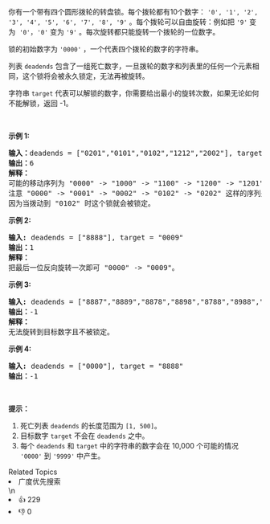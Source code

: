 <p>你有一个带有四个圆形拨轮的转盘锁。每个拨轮都有10个数字： <code>&#39;0&#39;, &#39;1&#39;, &#39;2&#39;, &#39;3&#39;, &#39;4&#39;, &#39;5&#39;, &#39;6&#39;, &#39;7&#39;, &#39;8&#39;, &#39;9&#39;</code> 。每个拨轮可以自由旋转：例如把 <code>&#39;9&#39;</code> 变为&nbsp; <code>&#39;0&#39;</code><font color="#333333" face="Helvetica Neue, Helvetica, Arial, sans-serif"><span style="background-color:#ffffff; font-size:14px">，</span></font><code>&#39;0&#39;</code> 变为 <code>&#39;9&#39;</code> 。每次旋转都只能旋转一个拨轮的一位数字。</p>

<p>锁的初始数字为 <code>&#39;0000&#39;</code> ，一个代表四个拨轮的数字的字符串。</p>

<p>列表 <code>deadends</code> 包含了一组死亡数字，一旦拨轮的数字和列表里的任何一个元素相同，这个锁将会被永久锁定，无法再被旋转。</p>

<p>字符串 <code>target</code> 代表可以解锁的数字，你需要给出最小的旋转次数，如果无论如何不能解锁，返回 -1。</p>

<p>&nbsp;</p>

<p><strong>示例 1:</strong></p>

<pre>
<strong>输入：</strong>deadends = [&quot;0201&quot;,&quot;0101&quot;,&quot;0102&quot;,&quot;1212&quot;,&quot;2002&quot;], target = &quot;0202&quot;
<strong>输出：</strong>6
<strong>解释：</strong>
可能的移动序列为 &quot;0000&quot; -&gt; &quot;1000&quot; -&gt; &quot;1100&quot; -&gt; &quot;1200&quot; -&gt; &quot;1201&quot; -&gt; &quot;1202&quot; -&gt; &quot;0202&quot;。
注意 &quot;0000&quot; -&gt; &quot;0001&quot; -&gt; &quot;0002&quot; -&gt; &quot;0102&quot; -&gt; &quot;0202&quot; 这样的序列是不能解锁的，
因为当拨动到 &quot;0102&quot; 时这个锁就会被锁定。
</pre>

<p><strong>示例 2:</strong></p>

<pre>
<strong>输入:</strong> deadends = [&quot;8888&quot;], target = &quot;0009&quot;
<strong>输出：</strong>1
<strong>解释：</strong>
把最后一位反向旋转一次即可 &quot;0000&quot; -&gt; &quot;0009&quot;。
</pre>

<p><strong>示例 3:</strong></p>

<pre>
<strong>输入:</strong> deadends = [&quot;8887&quot;,&quot;8889&quot;,&quot;8878&quot;,&quot;8898&quot;,&quot;8788&quot;,&quot;8988&quot;,&quot;7888&quot;,&quot;9888&quot;], target = &quot;8888&quot;
<strong>输出：</strong>-1
<strong>解释：
</strong>无法旋转到目标数字且不被锁定。
</pre>

<p><strong>示例 4:</strong></p>

<pre>
<strong>输入:</strong> deadends = [&quot;0000&quot;], target = &quot;8888&quot;
<strong>输出：</strong>-1
</pre>

<p>&nbsp;</p>

<p><strong>提示：</strong></p>

<ol>
	<li>死亡列表 <code>deadends</code> 的长度范围为 <code>[1, 500]</code>。</li>
	<li>目标数字 <code>target</code> 不会在 <code>deadends</code> 之中。</li>
	<li>每个 <code>deadends</code> 和 <code>target</code> 中的字符串的数字会在 10,000 个可能的情况 <code>&#39;0000&#39;</code> 到 <code>&#39;9999&#39;</code> 中产生。</li>
</ol>
<div><div>Related Topics</div><div><li>广度优先搜索</li></div></div>\n<div><li>👍 229</li><li>👎 0</li></div>